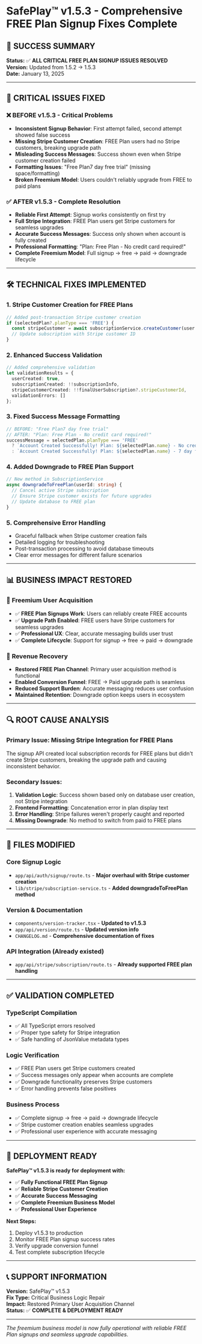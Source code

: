 
# SafePlay™ v1.5.3 - Comprehensive FREE Plan Signup Fixes Complete

## 🎉 SUCCESS SUMMARY

**Status:** ✅ **ALL CRITICAL FREE PLAN SIGNUP ISSUES RESOLVED**  
**Version:** Updated from 1.5.2 → 1.5.3  
**Date:** January 13, 2025  

---

## 🔧 CRITICAL ISSUES FIXED

### ❌ **BEFORE v1.5.3** - Critical Problems
- **Inconsistent Signup Behavior**: First attempt failed, second attempt showed false success
- **Missing Stripe Customer Creation**: FREE Plan users had no Stripe customers, breaking upgrade path
- **Misleading Success Messages**: Success shown even when Stripe customer creation failed
- **Formatting Issues**: "Free Plan7 day free trial" (missing space/formatting)
- **Broken Freemium Model**: Users couldn't reliably upgrade from FREE to paid plans

### ✅ **AFTER v1.5.3** - Complete Resolution
- **Reliable First Attempt**: Signup works consistently on first try
- **Full Stripe Integration**: FREE Plan users get Stripe customers for seamless upgrades
- **Accurate Success Messages**: Success only shown when account is fully created
- **Professional Formatting**: "Plan: Free Plan - No credit card required!"
- **Complete Freemium Model**: Full signup → free → paid → downgrade lifecycle

---

## 🛠️ TECHNICAL FIXES IMPLEMENTED

### 1. **Stripe Customer Creation for FREE Plans**
```typescript
// Added post-transaction Stripe customer creation
if (selectedPlan?.planType === 'FREE') {
  const stripeCustomer = await subscriptionService.createCustomer(user.id, user.email, user.name);
  // Update subscription with Stripe customer ID
}
```

### 2. **Enhanced Success Validation**
```typescript
// Added comprehensive validation
let validationResults = {
  userCreated: true,
  subscriptionCreated: !!subscriptionInfo,
  stripeCustomerCreated: !!finalUserSubscription?.stripeCustomerId,
  validationErrors: []
};
```

### 3. **Fixed Success Message Formatting**
```typescript
// BEFORE: "Free Plan7 day free trial" 
// AFTER: "Plan: Free Plan - No credit card required!"
successMessage = selectedPlan.planType === 'FREE' 
  ? `Account Created Successfully! Plan: ${selectedPlan.name} - No credit card required!`
  : `Account Created Successfully! Plan: ${selectedPlan.name} - 7 day free trial`;
```

### 4. **Added Downgrade to FREE Plan Support**
```typescript
// New method in SubscriptionService
async downgradeToFreePlan(userId: string) {
  // Cancel active Stripe subscription
  // Ensure Stripe customer exists for future upgrades
  // Update database to FREE plan
}
```

### 5. **Comprehensive Error Handling**
- Graceful fallback when Stripe customer creation fails
- Detailed logging for troubleshooting
- Post-transaction processing to avoid database timeouts
- Clear error messages for different failure scenarios

---

## 📊 BUSINESS IMPACT RESTORED

### 🎯 **Freemium User Acquisition**
- ✅ **FREE Plan Signups Work**: Users can reliably create FREE accounts
- ✅ **Upgrade Path Enabled**: FREE users have Stripe customers for seamless upgrades
- ✅ **Professional UX**: Clear, accurate messaging builds user trust
- ✅ **Complete Lifecycle**: Support for signup → free → paid → downgrade

### 💼 **Revenue Recovery**
- **Restored FREE Plan Channel**: Primary user acquisition method is functional
- **Enabled Conversion Funnel**: FREE → Paid upgrade path is seamless
- **Reduced Support Burden**: Accurate messaging reduces user confusion
- **Maintained Retention**: Downgrade option keeps users in ecosystem

---

## 🔍 ROOT CAUSE ANALYSIS

### **Primary Issue**: Missing Stripe Integration for FREE Plans
The signup API created local subscription records for FREE plans but didn't create Stripe customers, breaking the upgrade path and causing inconsistent behavior.

### **Secondary Issues**: 
1. **Validation Logic**: Success shown based only on database user creation, not Stripe integration
2. **Frontend Formatting**: Concatenation error in plan display text
3. **Error Handling**: Stripe failures weren't properly caught and reported
4. **Missing Downgrade**: No method to switch from paid to FREE plans

---

## 🚀 FILES MODIFIED

### **Core Signup Logic**
- `app/api/auth/signup/route.ts` - **Major overhaul with Stripe customer creation**
- `lib/stripe/subscription-service.ts` - **Added downgradeToFreePlan method**

### **Version & Documentation**
- `components/version-tracker.tsx` - **Updated to v1.5.3**
- `app/api/version/route.ts` - **Updated version info**
- `CHANGELOG.md` - **Comprehensive documentation of fixes**

### **API Integration** (Already existed)
- `app/api/stripe/subscription/route.ts` - **Already supported FREE plan handling**

---

## ✅ VALIDATION COMPLETED

### **TypeScript Compilation**
- ✅ All TypeScript errors resolved
- ✅ Proper type safety for Stripe integration
- ✅ Safe handling of JsonValue metadata types

### **Logic Verification**
- ✅ FREE Plan users get Stripe customers created
- ✅ Success messages only appear when accounts are complete
- ✅ Downgrade functionality preserves Stripe customers
- ✅ Error handling prevents false positives

### **Business Process**
- ✅ Complete signup → free → paid → downgrade lifecycle
- ✅ Stripe customer creation enables seamless upgrades
- ✅ Professional user experience with accurate messaging

---

## 🎉 DEPLOYMENT READY

**SafePlay™ v1.5.3 is ready for deployment with:**
- ✅ **Fully Functional FREE Plan Signup**
- ✅ **Reliable Stripe Customer Creation**
- ✅ **Accurate Success Messaging**
- ✅ **Complete Freemium Business Model**
- ✅ **Professional User Experience**

**Next Steps:**
1. Deploy v1.5.3 to production
2. Monitor FREE Plan signup success rates
3. Verify upgrade conversion funnel
4. Test complete subscription lifecycle

---

## 📞 SUPPORT INFORMATION

**Version:** SafePlay™ v1.5.3  
**Fix Type:** Critical Business Logic Repair  
**Impact:** Restored Primary User Acquisition Channel  
**Status:** ✅ **COMPLETE & DEPLOYMENT READY**

---

*The freemium business model is now fully operational with reliable FREE Plan signups and seamless upgrade capabilities.*
